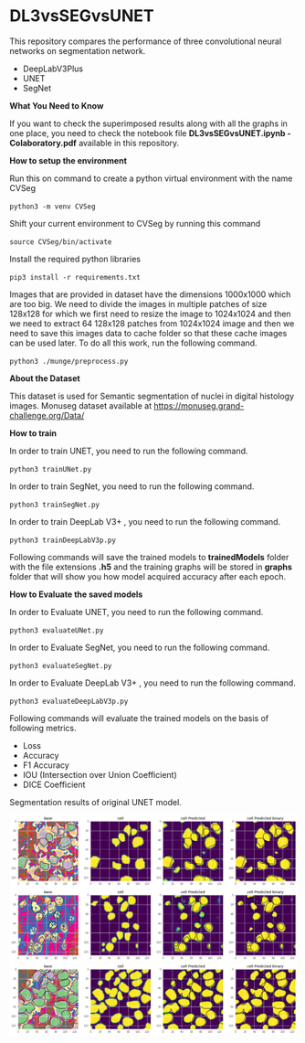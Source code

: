 # DL3vsSEGvsUNET

This repository compares the performance of three convolutional neural networks on segmentation network.

* DeepLabV3Plus
* UNET
* SegNet

**What You Need to Know**

If you want to check the superimposed results along with all the graphs in one place, you need to check the notebook file **DL3vsSEGvsUNET.ipynb - Colaboratory.pdf** available in this repository.
         
**How to setup the environment** 

Run this on command to create a python virtual environment with the name CVSeg

`python3 -m venv CVSeg`

Shift your current environment to CVSeg by running this command

`source CVSeg/bin/activate`

Install the required python libraries

`pip3 install -r requirements.txt`

Images that are provided in dataset have the dimensions 1000x1000 which are too big. We need to divide the images in multiple patches of size 128x128 for which we first need to resize the image to 1024x1024 and then we need to extract 64 128x128 patches from 1024x1024 image and then we need to save this images data to cache folder so that these cache images can be used later. To do all this work, run the following command.

`python3 ./munge/preprocess.py`


**About the Dataset**

This dataset is used for Semantic segmentation of nuclei in digital histology images.
Monuseg dataset available at https://monuseg.grand-challenge.org/Data/

**How to train**

In order to train UNET, you need to run the following command.

`python3 trainUNet.py`

In order to train SegNet, you need to run the following command.

`python3 trainSegNet.py`

In order to train DeepLab V3+ , you need to run the following command.

`python3 trainDeepLabV3p.py`

Following commands will save the trained models to **trainedModels** folder with the file extensions **.h5** and the training graphs will be stored in **graphs** folder that will show you how model acquired accuracy after each epoch.

**How to Evaluate the saved models**

In order to Evaluate UNET, you need to run the following command.

`python3 evaluateUNet.py`

In order to Evaluate SegNet, you need to run the following command.

`python3 evaluateSegNet.py`

In order to Evaluate DeepLab V3+ , you need to run the following command.

`python3 evaluateDeepLabV3p.py`


Following commands will evaluate the trained models on the basis of following metrics. 

* Loss
* Accuracy
* F1 Accuracy
* IOU (Intersection over Union Coefficient)
* DICE Coefficient

Segmentation results of original UNET model.
<p align="center">
    <img src="graphs/res1.png" width=600></br>
    <img src="graphs/res2.png" width=600></br>
    <img src="graphs/res3.png" width=600></br>
</p>

